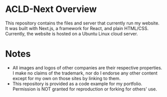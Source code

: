 # ACLD-Next Overview
This repository contains the files and server that currently run my website. It was built with Next.js, a framework for React, and plain HTML/CSS. Currently, the website is hosted on a Ubuntu Linux cloud server.

# Notes
- All images and logos of other companies are their respective properties. I make no claims of the trademark, nor do I endorse any other content except for my own on those sites by linking to them.
- This repository is provided as a code example for my portfolio. Permission is NOT granted for reproduction or forking for others' use.
